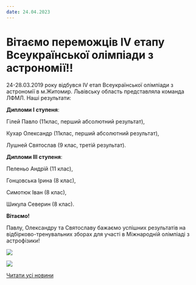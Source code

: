 ```yaml
---
date: 24.04.2023
---
```

# Вітаємо переможців ІV етапу Всеукраїнської олімпіади з астрономії!!

24-28.03.2019 року відбувся ІV етап Всеукраїнської олімпіади з астрономії в м.Житомир. Львівську область представляла команда ЛФМЛ. Наші результати:

**Дипломи І ступеня**:

Гілей Павло (11клас, перший абсолютний результат),

Кухар Олександр (11клас, перший абсолютний результат),

Лушней Святослав (9 клас, третій результат).

**Дипломи ІІІ ступеня**:

Пеленьо Андрій (11 клас),

Гонцовська Ірина (8 клас),

Симотюк Іван (8 клас),

Шикула Северин (8 клас).

**Вітаємо!**

Павлу, Олександру та Святославу бажаємо успішних результатів на відбірково-тренувальних зборах для участі в Міжнародній олімпіаді з астрофізики!

![](/images/blog/вітаємо-переможців-іv-етапу-всеукраїнської-олімпіади-з/astr1_2019.jpg)

![](/images/blog/вітаємо-переможців-іv-етапу-всеукраїнської-олімпіади-з/astr2_2019.jpg)

[Читати усі новини](/news)
